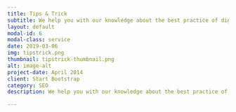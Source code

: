 ```yaml
---
title: Tips & Trick
subtitle: We help you with our knowledge about the best practice of digital marketing
layout: default
modal-id: 6
modal-class: service
date: 2019-03-06
img: tipstrick.png
thumbnail: tipstrick-thumbnail.png
alt: image-alt
project-date: April 2014
client: Start Bootstrap
category: SEO
description: We help you with our knowledge about the best practice of digital marketing, through consultation, public workshop and inhouse training from basic to advanced.

---
```


